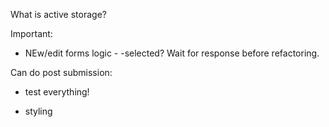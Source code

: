 What is active storage?

Important:

- NEw/edit forms logic - -selected?  Wait for response before refactoring.



Can do post submission:
- test everything!

- styling

